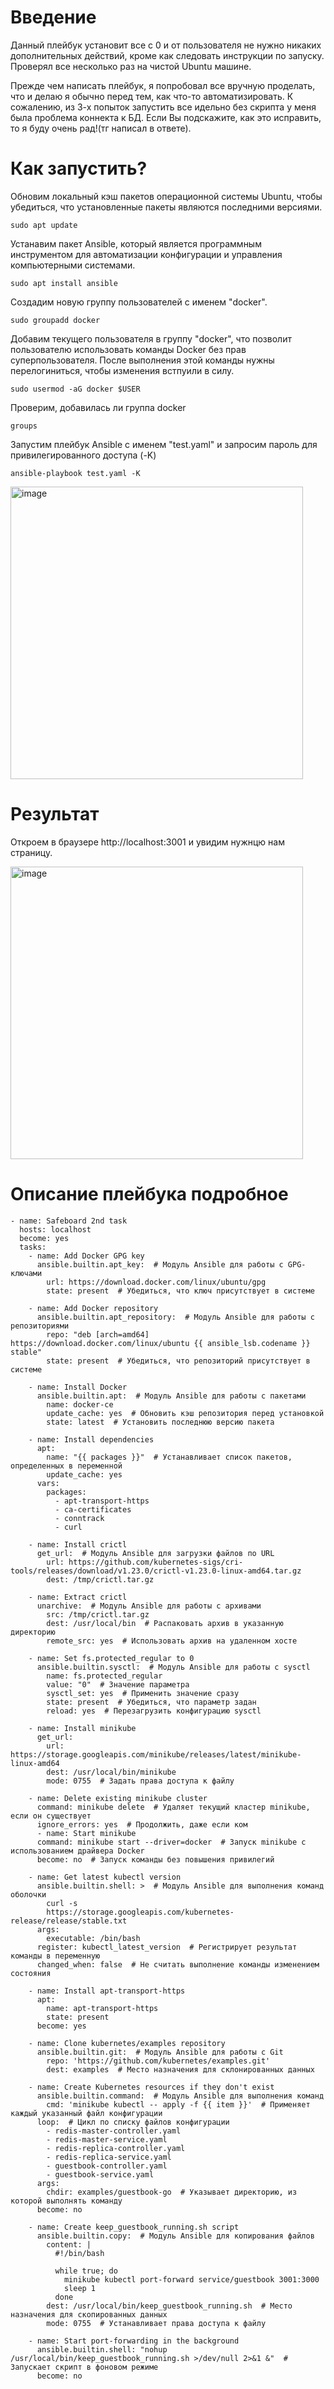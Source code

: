 # Введение

Данный плейбук установит все с 0 и от пользователя не нужно никаких дополнительных действий, кроме как следовать инструкции по запуску. Проверял все несколько раз на чистой Ubuntu машине. 

Прежде чем написать плейбук, я попробовал все вручную проделать, что и делаю я обычно перед тем, как что-то автоматизировать. К сожалению, из 3-х попыток запустить все идельно без скрипта у меня была проблема коннекта к БД. Если Вы подскажите, как это исправить, то я буду очень рад!(тг написал в ответе).

# Как запустить?

Обновим локальный кэш пакетов операционной системы Ubuntu, чтобы убедиться, что установленные пакеты являются последними версиями.
```
sudo apt update
```

Устанавим пакет Ansible, который является программным инструментом для автоматизации конфигурации и управления компьютерными системами.
```
sudo apt install ansible
```

Создадим новую группу пользователей с именем "docker".
```
sudo groupadd docker
```

Добавим текущего пользователя в группу "docker", что позволит пользователю использовать команды Docker без прав суперпользователя. После выполнения этой команды нужны перелогиниться, чтобы изменения встпуили в силу.
```
sudo usermod -aG docker $USER
```

Проверим, добавилась ли группа docker
```
groups
```

Запустим плейбук Ansible с именем "test.yaml" и запросим пароль для привилегированного доступа (-K)
```
ansible-playbook test.yaml -K
```
<img width="468" alt="image" src="https://user-images.githubusercontent.com/90404785/233844778-ccc4dcaa-5a68-4eba-884e-e9a3004650b2.png">

# Результат

Откроем в браузере http://localhost:3001 и увидим нужнцю нам страницу.

<img width="468" alt="image" src="https://user-images.githubusercontent.com/90404785/233844806-dd0b7a93-77a2-4bb3-9a76-9e20697450e3.png">

# Описание плейбука подробное
```
- name: Safeboard 2nd task
  hosts: localhost
  become: yes
  tasks:
    - name: Add Docker GPG key
      ansible.builtin.apt_key:  # Модуль Ansible для работы с GPG-ключами
        url: https://download.docker.com/linux/ubuntu/gpg
        state: present  # Убедиться, что ключ присутствует в системе

    - name: Add Docker repository
      ansible.builtin.apt_repository:  # Модуль Ansible для работы с репозиториями
        repo: "deb [arch=amd64] https://download.docker.com/linux/ubuntu {{ ansible_lsb.codename }} stable"
        state: present  # Убедиться, что репозиторий присутствует в системе

    - name: Install Docker
      ansible.builtin.apt:  # Модуль Ansible для работы с пакетами
        name: docker-ce
        update_cache: yes  # Обновить кэш репозитория перед установкой
        state: latest  # Установить последнюю версию пакета

    - name: Install dependencies
      apt:
        name: "{{ packages }}"  # Устанавливает список пакетов, определенных в переменной
        update_cache: yes
      vars:
        packages:
          - apt-transport-https
          - ca-certificates
          - conntrack
          - curl

    - name: Install crictl
      get_url:  # Модуль Ansible для загрузки файлов по URL
        url: https://github.com/kubernetes-sigs/cri-tools/releases/download/v1.23.0/crictl-v1.23.0-linux-amd64.tar.gz
        dest: /tmp/crictl.tar.gz

    - name: Extract crictl
      unarchive:  # Модуль Ansible для работы с архивами
        src: /tmp/crictl.tar.gz
        dest: /usr/local/bin  # Распаковать архив в указанную директорию
        remote_src: yes  # Использовать архив на удаленном хосте

    - name: Set fs.protected_regular to 0
      ansible.builtin.sysctl:  # Модуль Ansible для работы с sysctl
        name: fs.protected_regular
        value: "0"  # Значение параметра
        sysctl_set: yes  # Применить значение сразу
        state: present  # Убедиться, что параметр задан
        reload: yes  # Перезагрузить конфигурацию sysctl

    - name: Install minikube
      get_url:
        url: https://storage.googleapis.com/minikube/releases/latest/minikube-linux-amd64
        dest: /usr/local/bin/minikube
        mode: 0755  # Задать права доступа к файлу

    - name: Delete existing minikube cluster
      command: minikube delete  # Удаляет текущий кластер minikube, если он существует
      ignore_errors: yes  # Продолжить, даже если ком
      - name: Start minikube
      command: minikube start --driver=docker  # Запуск minikube с использованием драйвера Docker
      become: no  # Запуск команды без повышения привилегий

    - name: Get latest kubectl version
      ansible.builtin.shell: >  # Модуль Ansible для выполнения команд оболочки
        curl -s
        https://storage.googleapis.com/kubernetes-release/release/stable.txt
      args:
        executable: /bin/bash
      register: kubectl_latest_version  # Регистрирует результат команды в переменную
      changed_when: false  # Не считать выполнение команды изменением состояния

    - name: Install apt-transport-https
      apt:
        name: apt-transport-https
        state: present
      become: yes

    - name: Clone kubernetes/examples repository
      ansible.builtin.git:  # Модуль Ansible для работы с Git
        repo: 'https://github.com/kubernetes/examples.git'
        dest: examples  # Место назначения для склонированных данных

    - name: Create Kubernetes resources if they don't exist
      ansible.builtin.command:  # Модуль Ansible для выполнения команд
        cmd: 'minikube kubectl -- apply -f {{ item }}'  # Применяет каждый указанный файл конфигурации
      loop:  # Цикл по списку файлов конфигурации
        - redis-master-controller.yaml
        - redis-master-service.yaml
        - redis-replica-controller.yaml
        - redis-replica-service.yaml
        - guestbook-controller.yaml
        - guestbook-service.yaml
      args:
        chdir: examples/guestbook-go  # Указывает директорию, из которой выполнять команду
      become: no

    - name: Create keep_guestbook_running.sh script
      ansible.builtin.copy:  # Модуль Ansible для копирования файлов
        content: |
          #!/bin/bash

          while true; do
            minikube kubectl port-forward service/guestbook 3001:3000
            sleep 1
          done
        dest: /usr/local/bin/keep_guestbook_running.sh  # Место назначения для скопированных данных
        mode: 0755  # Устанавливает права доступа к файлу

    - name: Start port-forwarding in the background
      ansible.builtin.shell: "nohup /usr/local/bin/keep_guestbook_running.sh >/dev/null 2>&1 &"  # Запускает скрипт в фоновом режиме
      become: no

```

